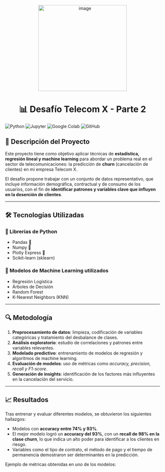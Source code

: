 <div align="center">
  <img width="288" height="280" alt="image" src="https://github.com/user-attachments/assets/bcaaa269-277e-4a5a-85e3-8fb00f7c776d"/> 
</div>

<h1 align="center"> 📊 Desafío Telecom X - Parte 2 </h1>

![Python](https://img.shields.io/badge/Python-3.9%2B-blue?logo=python&logoColor=white)
![Jupyter](https://img.shields.io/badge/Jupyter-Notebook-orange?logo=jupyter&logoColor=white)
![Google Colab](https://img.shields.io/badge/Google%20Colab-Cloud-yellow?logo=googlecolab&logoColor=white)
![GitHub](https://img.shields.io/badge/GitHub-black?logo=github&logoColor=white)

## 📌 Descripción del Proyecto
Este proyecto tiene como objetivo aplicar técnicas de **estadística, regresión lineal y machine learning** para abordar un problema real en el sector de telecomunicaciones: la predicción de **churn** (cancelación de clientes) en mi empresa Telecom X. 

El desafío propone trabajar con un conjunto de datos representativo, que incluye información demográfica, contractual y de consumo de los usuarios, con el fin de **identificar patrones y variables clave que influyen en la deserción de clientes**.  

---

## 🛠️ Tecnologías Utilizadas

### 🔹 Librerías de Python

- Pandas 🐼
- Numpy 🤖
- Plotly Express 📶
- Scikit-learn (sklearn)

### 🔹 Modelos de Machine Learning utilizados
- Regresión Logística 
- Árboles de Decisión 
- Random Forest 
- K-Nearest Neighbors (KNN)
---

## 🔍 Metodología
1. **Preprocesamiento de datos**: limpieza, codificación de variables categóricas y tratamiento del desbalance de clases.  
2. **Análisis exploratorio**: estudio de correlaciones y patrones entre variables relevantes.  
3. **Modelado predictivo**: entrenamiento de modelos de regresión y algoritmos de machine learning.  
4. **Evaluación de modelos**: uso de métricas como *accuracy, precision, recall y F1-score*.  
5. **Generación de insights**: identificación de los factores más influyentes en la cancelación del servicio.  

---

## 📈 Resultados
Tras entrenar y evaluar diferentes modelos, se obtuvieron los siguientes hallazgos:  

- Modelos con **accuracy entre 74% y 93%**.  
- El mejor modelo logró un **accuracy del 93%**, con un **recall de 98% en la clase churn**, lo que indica un alto poder para identificar a los clientes en riesgo.  
- Variables como el tipo de contrato, el método de pago y el tiempo de permanencia demostraron ser determinantes en la predicción.  

Ejemplo de métricas obtenidas en uno de los modelos:

